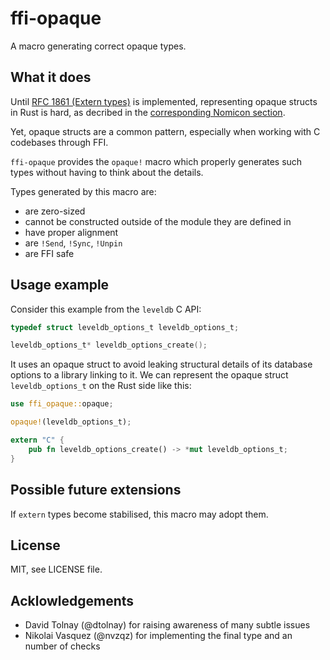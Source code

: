 # ffi-opaque

A macro generating correct opaque types.

## What it does

Until [RFC 1861 (Extern types)](https://github.com/rust-lang/rfcs/blob/master/text/1861-extern-types.md) is implemented, representing opaque structs in Rust is hard, as decribed in the [corresponding Nomicon section](https://doc.rust-lang.org/nomicon/ffi.html#representing-opaque-structs).

Yet, opaque structs are a common pattern, especially when working with C codebases through FFI.

`ffi-opaque` provides the `opaque!` macro which properly generates such types without having to think about the details.

Types generated by this macro are:
* are zero-sized
* cannot be constructed outside of the module they are defined in
* have proper alignment
* are `!Send`, `!Sync`, `!Unpin`
* are FFI safe

## Usage example

Consider this example from the `leveldb` C API:

```c
typedef struct leveldb_options_t leveldb_options_t;

leveldb_options_t* leveldb_options_create();
```

It uses an opaque struct to avoid leaking structural details of its database options to a library linking to it. We can represent the opaque struct `leveldb_options_t` on the Rust side like this:

```rust
use ffi_opaque::opaque;

opaque!(leveldb_options_t);

extern "C" {
    pub fn leveldb_options_create() -> *mut leveldb_options_t;
}
```

## Possible future extensions

If `extern` types become stabilised, this macro may adopt them.

## License

MIT, see LICENSE file.

## Acklowledgements

* David Tolnay (@dtolnay) for raising awareness of many subtle issues
* Nikolai Vasquez (@nvzqz) for implementing the final type and an number of checks